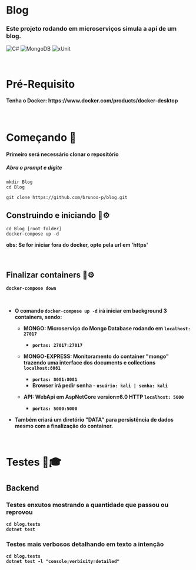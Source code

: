 # Blog
<h3> Este projeto rodando em microserviços simula a api de um blog. </h3>
<p>
  <img alt="C#" src="https://img.shields.io/badge/C%23-239120?style=for-the-badge&logo=c-sharp&logoColor=white"/>
  <img alt="MongoDB" src ="https://img.shields.io/badge/MongoDB-%234ea94b.svg?style=for-the-badge&logo=mongodb&logoColor=white"/>
  <img alt="xUnit" src="https://img.shields.io/badge/_-xUnit-Withe?style=for-the-badge" />
</p>
<br/>

# Pré-Requisito
<h4>Tenha o Docker: https://www.docker.com/products/docker-desktop</h4>

<br/>

# Começando 🚀
<h4>Primeiro será necessário clonar o repositório</h4>
  <h5>Abra o prompt e digite</h5>
  
```shel
mkdir Blog
cd Blog
```

```shel
git clone https://github.com/brunoo-p/blog.git
```

## Construindo e iniciando 🔧⚙
```shel
cd Blog [root folder] 
docker-compose up -d
```
<strong> obs: Se for iniciar fora do docker, opte pela url em 'https' <strong>

<br />

## Finalizar containers 🔧⚙
```shel
docker-compose down
```
<br/>

- O comando ``` docker-compose up -d ``` irá iniciar em background 3 containers, sendo:

  - MONGO: Microserviço do Mongo Database rodando em ``localhost: 27017``
      - ``portas: 27017:27017``
      
  - MONGO-EXPRESS: Monitoramento do container "mongo" trazendo uma interface dos documents e collections ```localhost:8081```
      - ``portas: 8081:8081``
      - Browser irá pedir senha -  ``usuário: kali | senha: kali``
      
  - API: WebApi em AspNetCore version=6.0  HTTP ``localhost: 5000``
      - ``portas: 5000:5000``
      
 - Também criará um diretório "DATA" para persistência de dados mesmo com a finalização do container.
 
 
<br/>
  


# Testes 🚦🎓

## Backend
### Testes enxutos mostrando a quantidade que passou ou reprovou
```shel
cd blog.tests
dotnet test
```

### Testes mais verbosos detalhando em texto a intenção
```shel
cd blog.tests
dotnet test -l "console;verbisity=detailed" 
```
